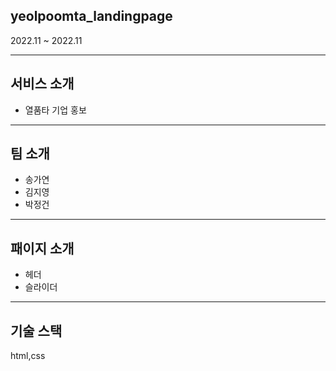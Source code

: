 ## yeolpoomta_landingpage

2022.11 ~ 2022.11

---

## 서비스 소개

- 열품타 기업 홍보

---

## 팀 소개

- 송가연
- 김지영 
- 박정건

---

## 패이지 소개

- 헤더
- 슬라이더

---

## 기술 스택

html,css
